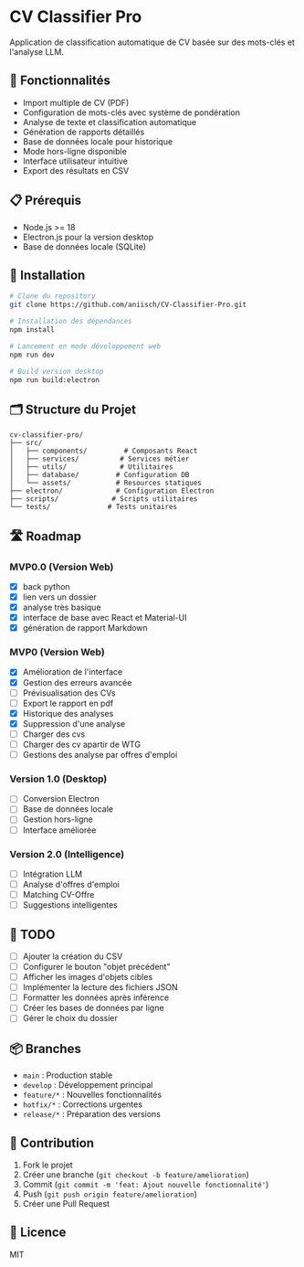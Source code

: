 # CV Classifier Pro

Application de classification automatique de CV basée sur des mots-clés et l'analyse LLM.

## 🚀 Fonctionnalités

- Import multiple de CV (PDF)
- Configuration de mots-clés avec système de pondération
- Analyse de texte et classification automatique
- Génération de rapports détaillés
- Base de données locale pour historique
- Mode hors-ligne disponible
- Interface utilisateur intuitive
- Export des résultats en CSV

## 📋 Prérequis

- Node.js >= 18
- Electron.js pour la version desktop
- Base de données locale (SQLite)

## 🔧 Installation

```bash
# Clone du repository
git clone https://github.com/aniisch/CV-Classifier-Pro.git

# Installation des dépendances
npm install

# Lancement en mode développement web
npm run dev

# Build version desktop
npm run build:electron
```

## 🗂️ Structure du Projet

```
cv-classifier-pro/
├── src/
│   ├── components/         # Composants React
│   ├── services/          # Services métier
│   ├── utils/             # Utilitaires
│   ├── database/         # Configuration DB
│   └── assets/           # Resources statiques
├── electron/             # Configuration Electron
├── scripts/             # Scripts utilitaires
└── tests/              # Tests unitaires
```

## 🛣️ Roadmap

### MVP0.0 (Version Web)
- [x] back python
- [x] lien vers un dossier
- [x] analyse très basique
- [x] interface de base avec React et Material-UI
- [x] génération de rapport Markdown

### MVP0 (Version Web)
- [x] Amélioration de l'interface
- [x] Gestion des erreurs avancée
- [ ] Prévisualisation des CVs
- [ ] Export le rapport en pdf
- [x] Historique des analyses
- [x] Suppression d'une analyse
- [ ] Charger des cvs
- [ ] Charger des cv apartir de WTG
- [ ] Gestions des analyse par offres d'emploi 

### Version 1.0 (Desktop)
- [ ] Conversion Electron
- [ ] Base de données locale
- [ ] Gestion hors-ligne
- [ ] Interface améliorée

### Version 2.0 (Intelligence)
- [ ] Intégration LLM
- [ ] Analyse d'offres d'emploi
- [ ] Matching CV-Offre
- [ ] Suggestions intelligentes

## 📝 TODO

- [ ] Ajouter la création du CSV
- [ ] Configurer le bouton "objet précédent"
- [ ] Afficher les images d'objets cibles
- [ ] Implémenter la lecture des fichiers JSON
- [ ] Formatter les données après inférence
- [ ] Créer les bases de données par ligne
- [ ] Gérer le choix du dossier

## 📦 Branches

- `main` : Production stable
- `develop` : Développement principal
- `feature/*` : Nouvelles fonctionnalités
- `hotfix/*` : Corrections urgentes
- `release/*` : Préparation des versions

## 🤝 Contribution

1. Fork le projet
2. Créer une branche (`git checkout -b feature/amelioration`)
3. Commit (`git commit -m 'feat: Ajout nouvelle fonctionnalité'`)
4. Push (`git push origin feature/amelioration`)
5. Créer une Pull Request

## 📄 Licence

MIT